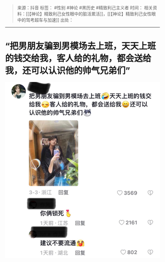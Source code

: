 > 来源：抖音
> 标签： #性别 #神论 #黑历史 #精致利己主义者
> 时间：
> 相关资料：[[【神论】精致利己女性眼中的脏活累活]]，[[【神论】精致利己女性眼中的驾考超车与加速]]
> 出处：
***
# “把男朋友骗到男模场去上班，天天上班的钱交给我，客人给的礼物，都会送给我，还可以认识他的帅气兄弟们”
![](https://raw.githubusercontent.com/bluntvoice/mypic/main/1678277067000.jpg)
